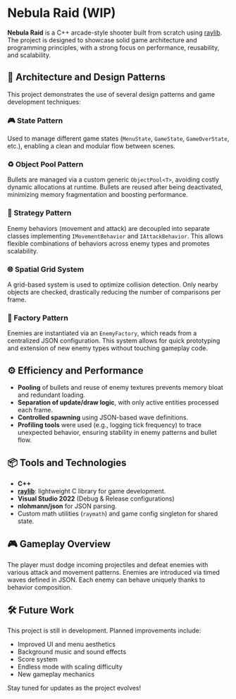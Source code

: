 # Nebula Raid (WIP)

**Nebula Raid** is a C++ arcade-style shooter built from scratch using [raylib](https://www.raylib.com/). The project is designed to showcase solid game architecture and programming principles, with a strong focus on performance, reusability, and scalability.

## 🧠 Architecture and Design Patterns

This project demonstrates the use of several design patterns and game development techniques:

### 🎮 State Pattern
Used to manage different game states (`MenuState`, `GameState`, `GameOverState`, etc.), enabling a clean and modular flow between scenes.

### ♻️ Object Pool Pattern
Bullets are managed via a custom generic `ObjectPool<T>`, avoiding costly dynamic allocations at runtime. Bullets are reused after being deactivated, minimizing memory fragmentation and boosting performance.

### 🧱 Strategy Pattern
Enemy behaviors (movement and attack) are decoupled into separate classes implementing `IMovementBehavior` and `IAttackBehavior`. This allows flexible combinations of behaviors across enemy types and promotes scalability.

### 🌐 Spatial Grid System
A grid-based system is used to optimize collision detection. Only nearby objects are checked, drastically reducing the number of comparisons per frame.

### 🧩 Factory Pattern
Enemies are instantiated via an `EnemyFactory`, which reads from a centralized JSON configuration. This system allows for quick prototyping and extension of new enemy types without touching gameplay code.

## ⚙️ Efficiency and Performance

- **Pooling** of bullets and reuse of enemy textures prevents memory bloat and redundant loading.
- **Separation of update/draw logic**, with only active entities processed each frame.
- **Controlled spawning** using JSON-based wave definitions.
- **Profiling tools** were used (e.g., logging tick frequency) to trace unexpected behavior, ensuring stability in enemy patterns and bullet flow.

## 📦 Tools and Technologies

- **C++**
- **[raylib](https://www.raylib.com/)**: lightweight C library for game development.
- **Visual Studio 2022** (Debug & Release configurations)
- **nlohmann/json** for JSON parsing.
- Custom math utilities (`raymath`) and game config singleton for shared state.

## 🎮 Gameplay Overview

The player must dodge incoming projectiles and defeat enemies with various attack and movement patterns. Enemies are introduced via timed waves defined in JSON. Each enemy can behave uniquely thanks to behavior composition.

## 🛠️ Future Work
This project is still in development. Planned improvements include:
- Improved UI and menu aesthetics
- Background music and sound effects
- Score system
- Endless mode with scaling difficulty
- New gameplay mechanics

Stay tuned for updates as the project evolves!
